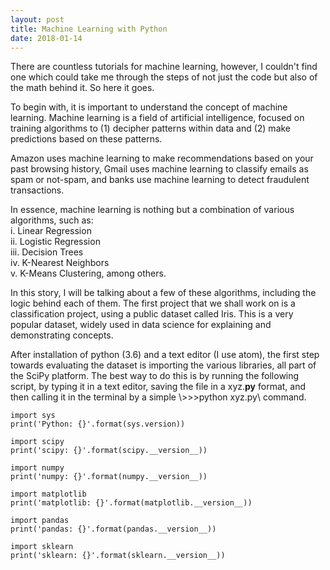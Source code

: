 ```yaml
---
layout: post
title: Machine Learning with Python
date: 2018-01-14
---
```


There are countless tutorials for machine learning, however, I couldn't find one which could take me through the steps of not just the code but also of the math behind it. So here it goes.

To begin with, it is important to understand the concept of machine learning. Machine learning is a field of artificial intelligence, focused on training algorithms to (1) decipher patterns within data and (2) make predictions based on these patterns.

Amazon uses machine learning to make recommendations based on your past browsing history, Gmail uses machine learning to classify emails as spam or not-spam, and banks use machine learning to detect fraudulent transactions.

In essence, machine learning is nothing but a combination of various algorithms, such as: <br>
i. Linear Regression <br>
ii. Logistic Regression <br>
iii. Decision Trees <br>
iv. K-Nearest Neighbors <br>
v. K-Means Clustering, among others.

In this story, I will be talking about a few of these algorithms, including the logic behind each of them. The first project that we shall work on is a classification project, using a public dataset called Iris. This is a very popular dataset, widely used in data science for explaining and demonstrating concepts.

After installation of python (3.6) and a text editor (I use atom), the first step towards evaluating the dataset is importing the various libraries, all part of the SciPy platform. The best way to do this is by running the following script, by typing it in a text editor, saving the file in a xyz.**py** format, and then calling it in the terminal by a simple \\>>>python xyz.py\\ command.

```
import sys
print('Python: {}'.format(sys.version))

import scipy
print('scipy: {}'.format(scipy.__version__))

import numpy
print('numpy: {}'.format(numpy.__version__))

import matplotlib
print('matplotlib: {}'.format(matplotlib.__version__))

import pandas
print('pandas: {}'.format(pandas.__version__))

import sklearn
print('sklearn: {}'.format(sklearn.__version__))
```
